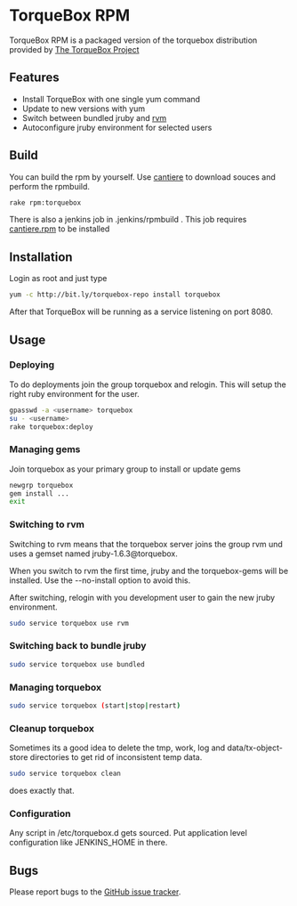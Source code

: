 # TorqueBox RPM
TorqueBox RPM is a packaged version of the torquebox distribution provided by
[The TorqueBox Project](https://github.com/torquebox)


## Features
- Install TorqueBox with one single yum command
- Update to new versions with yum 
- Switch between bundled jruby and [rvm](https://rvm.beginrescueend.com/)
- Autoconfigure jruby environment for selected users


## Build
You can build the rpm by yourself. Use
[cantiere](https://github.com/AncientLeGrey/cantiere) to download souces and
perform the rpmbuild.

```bash
rake rpm:torquebox
```

There is also a jenkins job in .jenkins/rpmbuild .
This job requires [cantiere.rpm](https://github.com/AncientLeGrey/overbox-base-rpms)
to be installed


## Installation
Login as root and just type

```bash
yum -c http://bit.ly/torquebox-repo install torquebox
```

After that TorqueBox will be running as a service listening on port 8080.

## Usage

### Deploying
To do deployments join the group torquebox and relogin. This will setup the
right ruby environment for the user.

```bash
gpasswd -a <username> torquebox
su - <username>
rake torquebox:deploy
```

### Managing gems
Join torquebox as your primary group to install or update gems

```bash
newgrp torquebox
gem install ...
exit
```

### Switching to rvm
Switching to rvm means that the torquebox server joins the group rvm und uses
a gemset named jruby-1.6.3@torquebox.

When you switch to rvm the first time, jruby and the torquebox-gems will be 
installed. Use the --no-install option to avoid this.

After switching, relogin with you development user to gain the new jruby environment.

```bash
sudo service torquebox use rvm
```

### Switching back to bundle jruby

```bash
sudo service torquebox use bundled
```

### Managing torquebox

```bash
sudo service torquebox (start|stop|restart)
```

### Cleanup torquebox
Sometimes its a good idea to delete the tmp, work, log and data/tx-object-store
directories to get rid of inconsistent temp data.

```bash
sudo service torquebox clean
```

does exactly that.

### Configuration
Any script in /etc/torquebox.d gets sourced. Put application level configuration
like JENKINS_HOME in there.


## Bugs
Please report bugs to the
[GitHub issue tracker](https://github.com/AncientLeGrey/torquebox.rpm/issues).

